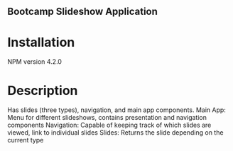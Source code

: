## Bootcamp Slideshow Application

# Installation
NPM version 4.2.0

# Description
Has slides (three types), navigation, and main app components.
Main App:
Menu for different slideshows, contains presentation and navigation components
Navigation:
Capable of keeping track of which slides are viewed, link to individual slides
Slides:
Returns the slide depending on the current type
